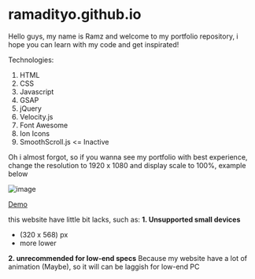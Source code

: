 # ramadityo.github.io

Hello guys, my name is Ramz and welcome to my portfolio repository, i hope you can learn with my code and get inspirated!

Technologies:
1. HTML
2. CSS
3. Javascript
4. GSAP
5. jQuery
6. Velocity.js
7. Font Awesome
8. Ion Icons
9. SmoothScroll.js <= Inactive

Oh i almost forgot, so if you wanna see my portfolio with best experience, change the resolution to 1920 x 1080 and display scale to 100%, example below

![image](https://user-images.githubusercontent.com/97384153/149063086-1a1812f3-9b3d-490d-9013-5dbb501d12a7.png)


[Demo](https://ramadityo.github.io/)

this website have little bit lacks, such as:
**1. Unsupported small devices** 
   - (320 x 568) px
   - more lower

**2. unrecommended for low-end specs**
   Because my website have a lot of animation (Maybe), so it will can be laggish for low-end PC
